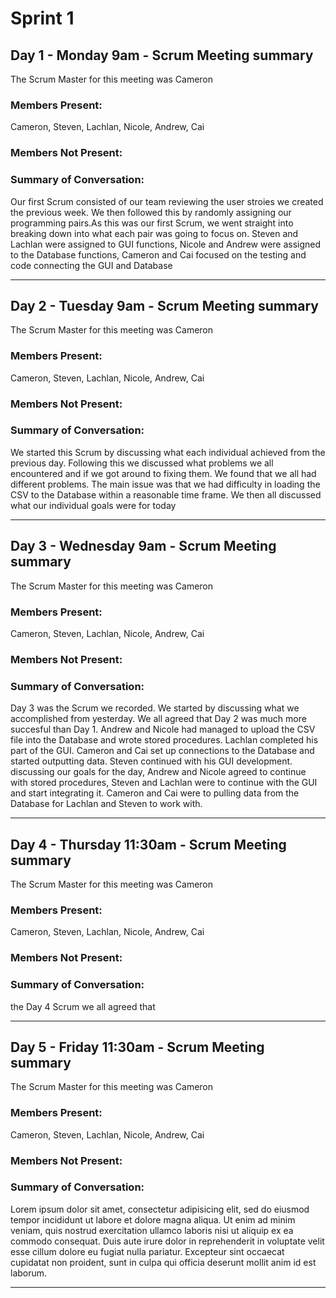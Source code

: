 # Sprint 1

## Day 1 -  Monday 9am - Scrum Meeting summary
The Scrum Master for this meeting was Cameron

### Members Present:
Cameron, Steven, Lachlan, Nicole, Andrew, Cai

### Members Not Present:

### Summary of Conversation:
Our first Scrum consisted of our team reviewing the user stroies we created the previous week. We then followed this by randomly assigning our programming pairs.As this was our first Scrum, we went straight into breaking down into what each pair was going to focus on. Steven and Lachlan were assigned to GUI functions, Nicole and Andrew were assigned to the Database functions, Cameron and Cai focused on the testing and code connecting the GUI and Database

---

## Day 2 - Tuesday 9am -  Scrum Meeting summary
The Scrum Master for this meeting was Cameron

### Members Present:
Cameron, Steven, Lachlan, Nicole, Andrew, Cai

### Members Not Present:


### Summary of Conversation:
We started this Scrum by discussing what each individual achieved from the previous day. Following this we discussed what problems we all encountered and if we got around to fixing them. We found that we all had different problems. The main issue was that we had difficulty in loading the CSV to the Database within a reasonable time frame. We then all discussed what our individual goals were for today

---

## Day 3 - Wednesday 9am - Scrum Meeting summary
The Scrum Master for this meeting was Cameron

### Members Present:
Cameron, Steven, Lachlan, Nicole, Andrew, Cai

### Members Not Present:


### Summary of Conversation:
Day 3 was the Scrum we recorded. We started by discussing what we accomplished from yesterday. We all agreed that Day 2 was much more succesful than Day 1. Andrew and Nicole had managed to upload the CSV file into the Database and wrote stored procedures. Lachlan completed his part of the GUI. Cameron and Cai set up connections to the Database and started outputting data. Steven continued with his GUI development. discussing our goals for the day, Andrew and Nicole agreed to continue with stored procedures, Steven and Lachlan were to continue with the GUI and start integrating it. Cameron and Cai were to pulling data from the Database for Lachlan and Steven to work with.

---

## Day 4 - Thursday 11:30am - Scrum Meeting summary
The Scrum Master for this meeting was Cameron

### Members Present:
Cameron, Steven, Lachlan, Nicole, Andrew, Cai

### Members Not Present:


### Summary of Conversation:
the Day 4 Scrum we all agreed that 

---

## Day 5 - Friday 11:30am - Scrum Meeting summary
The Scrum Master for this meeting was Cameron

### Members Present:
Cameron, Steven, Lachlan, Nicole, Andrew, Cai

### Members Not Present:


### Summary of Conversation:
Lorem ipsum dolor sit amet, consectetur adipisicing elit, sed do eiusmod tempor incididunt ut labore et dolore magna aliqua. Ut enim ad minim veniam, quis nostrud exercitation ullamco laboris nisi ut aliquip ex ea commodo consequat. Duis aute irure dolor in reprehenderit in voluptate velit esse cillum dolore eu fugiat nulla pariatur. Excepteur sint occaecat cupidatat non proident, sunt in culpa qui officia deserunt mollit anim id est laborum.

---

